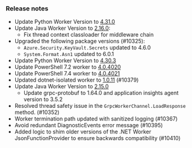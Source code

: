 ### Release notes

<!-- Please add your release notes in the following format:
- My change description (#PR)
-->
- Update Python Worker Version to [4.31.0](https://github.com/Azure/azure-functions-python-worker/releases/tag/4.31.0)
- Update Java Worker Version to [2.16.0](https://github.com/Azure/azure-functions-java-worker/releases/tag/2.16.0):
  - Fix thread context classloader for middleware chain
- Upgraded the following package versions (#10325):
  - `Azure.Security.KeyVault.Secrets` updated to 4.6.0
  - `System.Format.Asn1` updated to 6.0.1
- Update Python Worker Version to [4.30.3](https://github.com/Azure/azure-functions-python-worker/releases/tag/4.30.3)
- Update PowerShell 7.2 worker to [4.0.4020](https://github.com/Azure/azure-functions-powershell-worker/releases/tag/v4.0.4020)
- Update PowerShell 7.4 worker to [4.0.4021](https://github.com/Azure/azure-functions-powershell-worker/releases/tag/v4.0.4021)
- Updated dotnet-isolated worker to [1.0.11](https://github.com/Azure/azure-functions-dotnet-worker/pull/2653) (#10379)
- Update Java Worker Version to [2.15.0](https://github.com/Azure/azure-functions-java-worker/releases/tag/2.15.0)
  - Update grpc-protobuf to 1.64.0 and application insights agent version to 3.5.2
- Resolved thread safety issue in the `GrpcWorkerChannel.LoadResponse` method. (#10352)
- Worker termination path updated with sanitized logging (#10367)
- Avoid redundant DiagnosticEvents error message (#10395)
- Added logic to shim older versions of the .NET Worker JsonFunctionProvider to ensure backwards compatibility (#10410)

